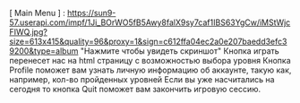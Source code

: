 [ Main Menu ] : https://sun9-57.userapi.com/impf/1Ji_BOrWO5fB5Awy8falX9sy7caf1IBS63YgCw/iMStWjcFIWQ.jpg?size=613x415&quality=96&proxy=1&sign=c612ffa04ec2a0e207baedd3efc39200&type=album "Нажмите чтобы увидеть скриншот"
Кнопка играть перенесет нас на html страницу с возможностью выбора уровня 
Кнопка Profile поможет вам узнать личную информацию об аккаунте, такую как, например, кол-во пройденных уровней
Если вы уже насчитались на сегодня то кнопка Quit поможет вам закончить игровую сессию.